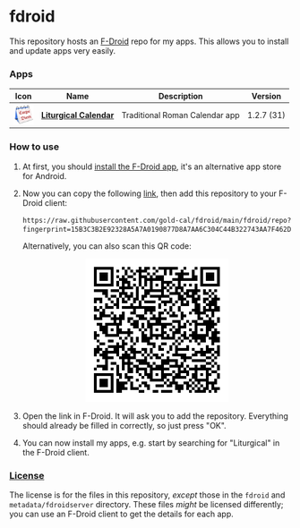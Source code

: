 # fdroid
This repository hosts an [F-Droid](https://f-droid.org/) repo for my apps. This allows you to install and update apps very easily.

### Apps

<!-- This table is auto-generated. Do not edit -->
| Icon | Name | Description | Version |
| --- | --- | --- | --- |
| <a href="https://github.com/gold-cal/liturgical-calendar"><img src="fdroid/repo/com.liturgical.calendar/en-US/icon.png" alt="Liturgical Calendar icon" width="36px" height="36px"></a> | [**Liturgical Calendar**](https://github.com/gold-cal/liturgical-calendar) | Traditional Roman Calendar app | 1.2.7 (31) |
<!-- end apps table -->

### How to use
1. At first, you should [install the F-Droid app](https://f-droid.org/), it's an alternative app store for Android.
2. Now you can copy the following [link](https://raw.githubusercontent.com/gold-cal/fdroid/main/fdroid/repo?fingerprint=15B3C3B2E92328A5A7A0190877D8A7AA6C304C44B322743AA7F462D0C51949A9), then add this repository to your F-Droid client:

    ```
    https://raw.githubusercontent.com/gold-cal/fdroid/main/fdroid/repo?fingerprint=15B3C3B2E92328A5A7A0190877D8A7AA6C304C44B322743AA7F462D0C51949A9
    ```

    Alternatively, you can also scan this QR code:

    <p align="center">
      <img src="qr_code.png?raw=true" alt="F-Droid repo QR code"/>
    </p>

3. Open the link in F-Droid. It will ask you to add the repository. Everything should already be filled in correctly, so just press "OK".
4. You can now install my apps, e.g. start by searching for "Liturgical" in the F-Droid client.

### [License](LICENSE)
The license is for the files in this repository, *except* those in the `fdroid` and `metadata/fdroidserver` directory. These files *might* be licensed differently; you can use an F-Droid client to get the details for each app.
